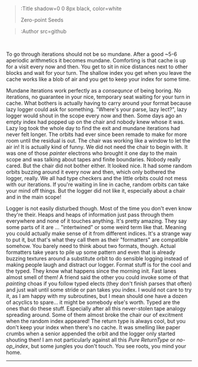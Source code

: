 > :Title shadow=0 0 8px black, color=white
>
> Zero-point Seeds

> :Author src=github

<br>


To go through iterations should not be so mundane. After a good ~5-6 aperiodic
arithmetics it becomes mundane. Comforting is that cache is up for a visit
every now and then. You get to sit in nice distances next to other blocks and
wait for your turn. The shallow index you get when you leave the cache works
like a blob of air and you get to keep your index for some time. 

Mundane iterations work perfectly as a _consequnce_ of being boring. No
iterations, no guarantee in your nice, temporary seat waiting for your turn in
cache. What bothers is actually having to carry around your format because lazy
logger could ask for something. "Where's your parse, lazy lect?", lazy logger
would shout in the scope every now and then. Some days ago an empty index had
popped up on the chair and nobody knew whose it was. Lazy log took the whole day
to find the exit and mundane iterations had never felt longer. The orbits had
ever since been remade to make for more room until the residual is out. The
chair was working like a window to let the air in! It is actually kind of funny.
We did not need the chair to begin with. It was one of those _painter_ electrons
who brought it one day to the main scope and was talking about tapes and finite
boundaries. Nobody really cared. But the chair did not bother either. It looked
nice. It had some random orbits buzzing around it every now and then, which
only bothered the logger, really. We all had type checkers and the little orbits
could not mess with our iterations. If you're waiting in line in cache, random
orbits can take your mind off things. But the logger did not like it, especially
about a chair and in the main scope! 

Logger is not easily disturbed though. Most of the time you don't even know
they're their. Heaps and heaps of information just pass through them everywhere
and none of it touches anything. It's pretty amazing. They say some parts of it
are ... "intertwined" or some weird term like that. Meaning you could actually
make sense of it from different indices. It's a strange way to put it, but
that's what they call them as their "formatters" are compatible somehow. You
barely need to think about two formats, though. Actual formatters take years to
pile up some pattern and even that is already buzzing textures around a
substitute orbit to do sensible logging instead of making people laugh and
distract our logger. Format stuff is for the cool and the typed. They know what
happens since the morning init. Fast lanes almost smell of them! A friend said
the other you could invoke some of that *painting* choas if you follow typed
elects (they don't finish parses that often) and just wait until some stride or
pan takes you index. I would not care to try it, as I am happy with my
subroutines, but I mean should one have a dozen of acyclics to spare... it might
be somebody else's worth. Typed are the ones that do these stuff. Especially
after all this never-stolen tape analogy spreading around. Some of them almost
broke the chair our of excitment when the random index appeared! The return type
is always cool, but you don't keep your index when there's no cache. It was
smelling like paper crumbs when a senior appended the orbit and the logger only
started shouting then! I am not particularly against all this _Pure ReturnType_
or _no-op_index_, but some jungles you don't touch. You see roots, you mind your
home.



---

